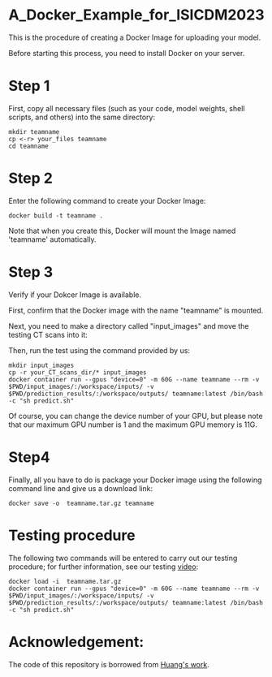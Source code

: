 # A_Docker_Example_for_ISICDM2023
This is the procedure of creating a Docker Image for uploading your model.

Before starting this process, you need to install Docker on your server.

# Step 1
First, copy all necessary files (such as your code, model weights, shell scripts, and others) into the same directory:
```
mkdir teamname
cp <-r> your_files teamname
cd teamname
```

# Step 2
Enter the following command to create your Docker Image:
```
docker build -t teamname .
```

Note that when you create this, Docker will mount the Image named 'teamname' automatically.

# Step 3

Verify if your Dokcer Image is available.

First, confirm that the Docker image with the name "teamname" is mounted.

Next, you need to make a directory called "input_images" and move the testing CT scans into it:

Then, run the test using the command provided by us:
```
mkdir input_images
cp -r your_CT_scans_dir/* input_images
docker container run --gpus "device=0" -m 60G --name teamname --rm -v $PWD/input_images/:/workspace/inputs/ -v $PWD/prediction_results/:/workspace/outputs/ teamname:latest /bin/bash -c "sh predict.sh"
```

Of course, you can change the device number of your GPU, but please note that our maximum GPU number is 1 and the maximum GPU memory is 11G.


# Step4
Finally, all you have to do is package your Docker image using the following command line and give us a download link:
```
docker save -o  teamname.tar.gz teamname
```

# Testing procedure

The following two commands will be entered to carry out our testing procedure; for further information, see our testing [video](https://github.com/Meiyan88/A_Docker_Example_for_ISICDM2023/blob/main/testing_stage.mp4):
```
docker load -i  teamname.tar.gz
docker container run --gpus "device=0" -m 60G --name teamname --rm -v $PWD/input_images/:/workspace/inputs/ -v $PWD/prediction_results/:/workspace/outputs/ teamname:latest /bin/bash -c "sh predict.sh"
```

# Acknowledgement:

The code of this repository is borrowed from [Huang's work](https://github.com/Ziyan-Huang/FLARE22).
